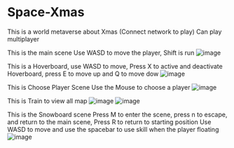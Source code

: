 # Space-Xmas
 
This is a world metaverse about Xmas (Connect network to play)
Can play multiplayer 

This is the main scene
Use WASD to move the player, Shift is run 
![image](https://github.com/RoganRobert/Space-xmas/assets/131221793/8f8d572e-8ff9-4f20-a3c2-b21f37c7d496)

This is a Hoverboard, use WASD to move, Press X to active and deactivate Hoverboard, press E to move up and Q to move dow
![image](https://github.com/RoganRobert/Space-xmas/assets/131221793/8be1c0a1-e01f-468a-a392-d6039efb69e4)


This is Choose Player Scene
Use the Mouse to choose a player
![image](https://github.com/RoganRobert/Space-xmas/assets/131221793/b0975d06-910b-4ef5-8912-e935c4b95d0d)

This is Train to view all map 
![image](https://github.com/RoganRobert/Space-xmas/assets/131221793/0c501b3e-0c17-416a-89b1-b1187d31998e)
![image](https://github.com/RoganRobert/Space-xmas/assets/131221793/683ef0a8-2b70-435d-800b-32fd96617fdc)


This is the Snowboard scene
Press M to enter the scene, press n to escape, and return to the main scene, Press R to return to starting position
Use WASD to move and use the spacebar to use skill when the player floating
![image](https://github.com/RoganRobert/Space-xmas/assets/131221793/90718614-24bb-4729-b9ab-9a470655956a)

